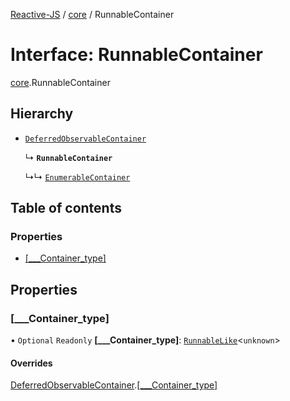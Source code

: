 [Reactive-JS](../README.md) / [core](../modules/core.md) / RunnableContainer

# Interface: RunnableContainer

[core](../modules/core.md).RunnableContainer

## Hierarchy

- [`DeferredObservableContainer`](core.DeferredObservableContainer.md)

  ↳ **`RunnableContainer`**

  ↳↳ [`EnumerableContainer`](core.EnumerableContainer-1.md)

## Table of contents

### Properties

- [[\_\_\_Container\_type]](core.RunnableContainer.md#[___container_type])

## Properties

### [\_\_\_Container\_type]

• `Optional` `Readonly` **[\_\_\_Container\_type]**: [`RunnableLike`](core.RunnableLike.md)<`unknown`\>

#### Overrides

[DeferredObservableContainer](core.DeferredObservableContainer.md).[[___Container_type]](core.DeferredObservableContainer.md#[___container_type])
